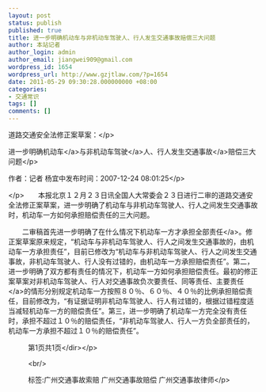 ```yaml
---
layout: post
status: publish
published: true
title: 进一步明确机动车与非机动车驾驶人、行人发生交通事故赔偿三大问题
author: 本站记者
author_login: admin
author_email: jiangwei909@gmail.com
wordpress_id: 1654
wordpress_url: http://www.gzjtlaw.com/?p=1654
date: 2011-05-29 09:30:28.000000000 +08:00
categories:
- 交通常识
tags: []
comments: []
---
```

<p><p><p>道路交通安全法修正案草案：<&#47;p><p>进一步明确<a>机动车<&#47;a>与非机动车<a>驾驶<&#47;a>人、行人发生<a>交通事故<&#47;a>赔偿三大问题<&#47;p><p><p>作者：记者 杨宜中发布时间：2007-12-24 08:01:25<&#47;p><p><p><&#47;p>　　本报北京１２月２３日讯全国人大常委会２３日进行二审的道路交通安全法修正案草案，进一步明确了机动车与非机动车驾驶人、行人之间发生交通事故时，机动车一方如何承担赔偿责任的三大问题。<p>　　二审稿首先进一步明确了在什么情况下机动车一方才承担<a>全部责任<&#47;a>。修正案草案原来规定，&ldquo;机动车与非机动车驾驶人、行人之间发生交通事故的，由机动车一方承担责任&rdquo;，目前已修改为&ldquo;机动车与非机动车驾驶人、行人之间发生交通事故，非机动车驾驶人、行人没有过错的，由机动车一方承担赔偿责任&rdquo;。第二，进一步明确了双方都有责任的情况下，机动车一方如何承担赔偿责任。最初的修正案草案对非机动车驾驶人、行人对交通事故负次要责任、同等责任、<a>主要责任<&#47;a>的情形分别规定机动车一方按照８０％、６０％、４０％的比例承担赔偿责任，目前修改为，&ldquo;有证据证明非机动车驾驶人、行人有过错的，根据过错程度适当减轻机动车一方的赔偿责任&rdquo;。第三，进一步明确了机动车一方完全没有责任时，承担不超过１０％的赔偿责任，&ldquo;非机动车驾驶人、行人一方负全部责任的，机动车一方承担不超过１０％的赔偿责任&rdquo;。<p><dir>第1页共1页<&#47;dir><&#47;p><br&#47;><p>标签:广州交通事故索赔 广州交通事故赔偿 广州交通事故律师<&#47;p>
